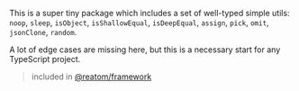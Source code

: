 This is a super tiny package which includes a set of well-typed simple utils: `noop`, `sleep`, `isObject`, `isShallowEqual`, `isDeepEqual`, `assign`, `pick`, `omit`, `jsonClone`, `random`.

A lot of edge cases are missing here, but this is a necessary start for any TypeScript project.

> included in [@reatom/framework](https://www.reatom.dev/packages/framework)
